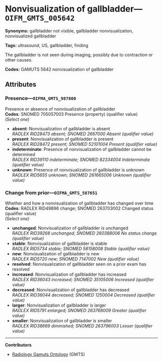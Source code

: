# Nonvisualization of gallbladder—`OIFM_GMTS_005642`

**Synonyms:** gallbladder not visible, gallbladder nonvisualization, nonvisualized gallbladder

**Tags:** ultrasound, US, gallbladder, finding

The gallbladder is not seen during imaging, possibly due to contraction or other causes.

**Codes:** GAMUTS 5642 nonvisualization of gallbladder

## Attributes

### Presence—`OIFMA_GMTS_987800`

Presence or absence of nonvisualization of gallbladder  
**Codes**: SNOMED 705057003 Presence (property) (qualifier value)  
*(Select one)*

- **absent**: Nonvisualization of gallbladder is absent  
_RADLEX RID28473 absent; SNOMED 2667000 Absent (qualifier value)_
- **present**: Nonvisualization of gallbladder is present  
_RADLEX RID28472 present; SNOMED 52101004 Present (qualifier value)_
- **indeterminate**: Presence of nonvisualization of gallbladder cannot be determined  
_RADLEX RID39110 indeterminate; SNOMED 82334004 Indeterminate (qualifier value)_
- **unknown**: Presence of nonvisualization of gallbladder is unknown  
_RADLEX RID5655 unknown; SNOMED 261665006 Unknown (qualifier value)_

### Change from prior—`OIFMA_GMTS_587651`

Whether and how a nonvisualization of gallbladder has changed over time  
**Codes**: RADLEX RID49896 change; SNOMED 263703002 Changed status (qualifier value)  
*(Select one)*

- **unchanged**: Nonvisualization of gallbladder is unchanged  
_RADLEX RID39268 unchanged; SNOMED 260388006 No status change (qualifier value)_
- **stable**: Nonvisualization of gallbladder is stable  
_RADLEX RID5734 stable; SNOMED 58158008 Stable (qualifier value)_
- **new**: Nonvisualization of gallbladder is new  
_RADLEX RID5720 new; SNOMED 7147002 New (qualifier value)_
- **resolved**: Nonvisualization of gallbladder seen on a prior exam has resolved  
- **increased**: Nonvisualization of gallbladder has increased  
_RADLEX RID36043 increased; SNOMED 35105006 Increased (qualifier value)_
- **decreased**: Nonvisualization of gallbladder has decreased  
_RADLEX RID36044 decreased; SNOMED 1250004 Decreased (qualifier value)_
- **larger**: Nonvisualization of gallbladder is larger  
_RADLEX RID5791 enlarged; SNOMED 263768009 Greater (qualifier value)_
- **smaller**: Nonvisualization of gallbladder is smaller  
_RADLEX RID38669 diminished; SNOMED 263796003 Lesser (qualifier value)_

---

**Contributors**

- [Radiology Gamuts Ontology](https://gamuts.net/) (GMTS)
